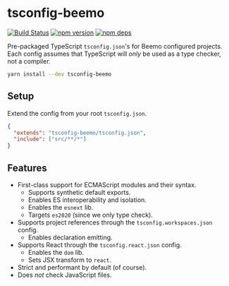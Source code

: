 # tsconfig-beemo

[![Build Status](https://github.com/beemojs/dev/workflows/Build/badge.svg)](https://github.com/beemojs/dev/actions?query=branch%3Amaster)
[![npm version](https://badge.fury.io/js/tsconfig-beemo.svg)](https://www.npmjs.com/package/tsconfig-beemo)
[![npm deps](https://david-dm.org/beemojs/dev.svg?path=packages/tsconfig)](https://www.npmjs.com/package/tsconfig-beemo)

Pre-packaged TypeScript `tsconfig.json`'s for Beemo configured projects. Each config assumes that
TypeScript will _only_ be used as a type checker, not a compiler.

```bash
yarn install --dev tsconfig-beemo
```

## Setup

Extend the config from your root `tsconfig.json`.

```json
{
  "extends": "tsconfig-beemo/tsconfig.json",
  "include": ["src/**/*"]
}
```

## Features

- First-class support for ECMAScript modules and their syntax.
  - Supports synthetic default exports.
  - Enables ES interoperability and isolation.
  - Enables the `esnext` lib.
  - Targets `es2020` (since we only type check).
- Supports project references through the `tsconfig.workspaces.json` config.
  - Enables declaration emitting.
- Supports React through the `tsconfig.react.json` config.
  - Enables the `dom` lib.
  - Sets JSX transform to `react`.
- Strict and performant by default (of course).
- Does _not_ check JavaScript files.
